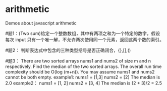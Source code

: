 # arithmetic
Demos about javascript arithmetic 

#题1：(Two sum)给定一个整数数组，其中有两项之和为一个特定的数字，假设每次 input 只有一个唯一解，不允许两次使用同一个元素，返回这两个数的索引。

#题2： 判断表达式中包含的三种类型括号是否正确闭合，{},[],()

#题3：  There are two sorted arrays nums1 and nums2 of size m and n respectively.
        Find the median of the two sorted arrays. The overall run time complexity should be O(log (m+n)).
        You may assume nums1 and nums2 cannot be both empty.
example1: 
    nums1 = [1,3]
    nums2 = [2]
    The median is 2.0
example2：
    nums1 = [1, 2]
    nums2 = [3, 4]
    The median is (2 + 3)/2 = 2.5
